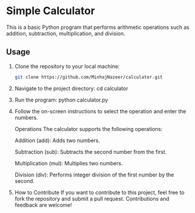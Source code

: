 # Simple Calculator

This is a basic Python program that performs arithmetic operations such as addition, subtraction, multiplication, and division.

## Usage

1. Clone the repository to your local machine:

   ```bash
   git clone https://github.com/MinhajNazeer/calculator.git


2. Navigate to the project directory:
   cd calculator
   
4. Run the program:
   python calculator.py
   
5. Follow the on-screen instructions to select the operation and enter the numbers.

   Operations
    The calculator supports the following operations:

    Addition (add):
    Adds two numbers.

    Subtraction (sub):
    Subtracts the second number from the first.

    Multiplication (mul):
    Multiplies two numbers.

    Division (div):
    Performs integer division of the first number by the second.

6. How to Contribute
   If you want to contribute to this project, feel free to fork the repository and submit a pull request. Contributions and          feedback are welcome!
